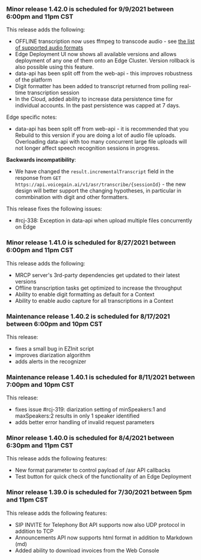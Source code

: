 ### Minor release 1.42.0 is scheduled for 9/9/2021 between 6:00pm and 11pm CST

This release adds the following:
* OFFLINE transcription now uses ffmpeg to transcode audio - see [the list of supported audio formats](https://support.voicegain.ai/hc/en-us/articles/360050477331-Supported-Audio-Formats)
* Edge Deployment UI now shows all available versions and allows deployment of any one of them onto an Edge Cluster. Version rollback is also possible using this feature.
* data-api has been split off from the web-api - this improves robustness of the platform 
* Digit formatter has been added to transcript returned from polling real-time transcription session
* In the Cloud, added ability to increase data persistence time for individual accounts. In the past persistence was capped at 7 days.

Edge specific notes:
* data-api has been split off from web-api - it is recommended that you Rebuild to this version if you are doing a lot of audio file uploads. Overloading data-api with too many concurrent large file uploads will not longer affect speech recognition sessions in progress.

**Backwards incompatibility**:
* We have changed the `result.incrementalTranscript` field in the response from `GET  https://api.voicegain.ai/v1/asr/transcribe/{sessionId}` - the new design will better support the changing hypotheses, in particular in commbination with digit and other formatters.

This release fixes the following issues:
* #rcj-338: Exception in data-api when upload multiple files concurrently on Edge

### Minor release 1.41.0 is scheduled for 8/27/2021 between 6:00pm and 11pm CST

This release adds the following:
* MRCP server's 3rd-party dependencies get updated to their latest versions
* Offline transcription tasks get optimized to increase the throughput
* Ability to enable digit formatting as default for a Context
* Ability to enable audio capture for all transcriptions in a Context 

### Maintenance release 1.40.2 is scheduled for 8/17/2021 between 6:00pm and 10pm CST

This release:
* fixes a small bug in EZInit script
* improves diarization algorithm
* adds alerts in the recognizer 

### Maintenance release 1.40.1 is scheduled for 8/11/2021 between 7:00pm and 10pm CST

This release:
* fixes issue #rcj-319: diarization setting of minSpeakers:1 and maxSpeakers:2 results in only 1 speaker identified
* adds better error handling of invalid request parameters

### Minor release 1.40.0 is scheduled for 8/4/2021 between 6:30pm and 11pm CST

This release adds the following features:
* New format parameter to control payload of /asr API callbacks 
* Test button for quick check of the functionality of an Edge Deployment

### Minor release 1.39.0 is scheduled for 7/30/2021 between 5pm and 11pm CST

This release adds the following features:
* SIP INVITE for Telephony Bot API supports now also UDP protocol in addition to TCP
* Announcements API now supports html format in addition to Markdown (md)
* Added ability to download invoices from the Web Console






















 














































